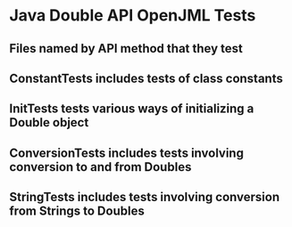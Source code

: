 # Java Double API OpenJML Tests

## Files named by API method that they test

## ConstantTests includes tests of class constants

## InitTests tests various ways of initializing a Double object

## ConversionTests includes tests involving conversion to and from Doubles

## StringTests includes tests involving conversion from Strings to Doubles

